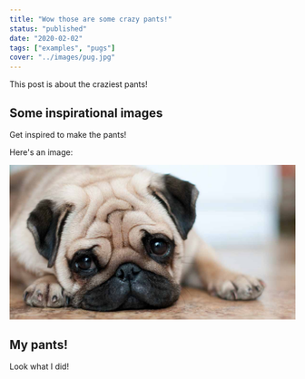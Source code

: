 ```yaml
---
title: "Wow those are some crazy pants!"
status: "published"
date: "2020-02-02"
tags: ["examples", "pugs"]
cover: "../images/pug.jpg"
---
```


This post is about the craziest pants!

## Some inspirational images

Get inspired to make the pants!

Here's an image: 

![image of a pug](../images/pug.jpg)

## My pants!

Look what I did!
